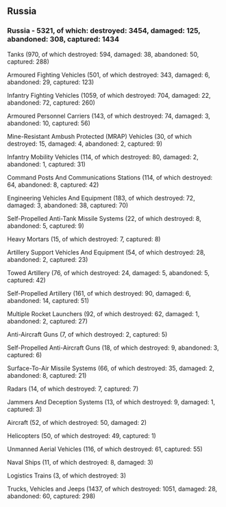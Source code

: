 
 
 ## Russia
 
 ### Russia - 5321, of which: destroyed: 3454, damaged: 125, abandoned: 308, captured: 1434

 

 

 Tanks (970, of which destroyed: 594, damaged: 38, abandoned: 50, captured: 288)

 Armoured Fighting Vehicles (501, of which destroyed: 343, damaged: 6, abandoned: 29, captured: 123)

 Infantry Fighting Vehicles (1059, of which destroyed: 704, damaged: 22, abandoned: 72, captured: 260)

 Armoured Personnel Carriers (143, of which destroyed: 74, damaged: 3, abandoned: 10, captured: 56)

 Mine-Resistant Ambush Protected (MRAP) Vehicles (30, of which destroyed: 15, damaged: 4, abandoned: 2, captured: 9)

 Infantry Mobility Vehicles (114, of which destroyed: 80, damaged: 2, abandoned: 1, captured: 31)

 Command Posts And Communications Stations (114, of which destroyed: 64, abandoned: 8, captured: 42)

 Engineering Vehicles And Equipment (183, of which destroyed: 72, damaged: 3, abandoned: 38, captured: 70)

 Self-Propelled Anti-Tank Missile Systems (22, of which destroyed: 8, abandoned: 5, captured: 9)

 Heavy Mortars (15, of which destroyed: 7, captured: 8)

 Artillery Support Vehicles And Equipment (54, of which destroyed: 28, abandoned: 2, captured: 23)

 Towed Artillery (76, of which destroyed: 24, damaged: 5, abandoned: 5, captured: 42)

 Self-Propelled Artillery (161, of which destroyed: 90, damaged: 6, abandoned: 14, captured: 51)

 Multiple Rocket Launchers (92, of which destroyed: 62, damaged: 1, abandoned: 2, captured: 27)

 Anti-Aircraft Guns (7, of which destroyed: 2, captured: 5)

 Self-Propelled Anti-Aircraft Guns (18, of which destroyed: 9, abandoned: 3, captured: 6)

 Surface-To-Air Missile Systems (66, of which destroyed: 35, damaged: 2, abandoned: 8, captured: 21)

 Radars (14, of which destroyed: 7, captured: 7)

 Jammers And Deception Systems (13, of which destroyed: 9, damaged: 1, captured: 3)

 Aircraft (52, of which destroyed: 50, damaged: 2)

 Helicopters (50, of which destroyed: 49, captured: 1)

 Unmanned Aerial Vehicles (116, of which destroyed: 61, captured: 55)

 Naval Ships (11, of which destroyed: 8, damaged: 3)

 Logistics Trains (3, of which destroyed: 3)

 Trucks, Vehicles and Jeeps (1437, of which destroyed: 1051, damaged: 28, abandoned: 60, captured: 298)

